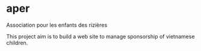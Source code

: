 aper
====

Association pour les enfants des rizières

This project aim is to build a web site to manage sponsorship of vietnamese children.
